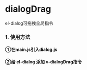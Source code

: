 # dialogDrag
el-dialog可拖拽全局指令
### 1. 使用方法
#### ①在main.js引入dialog.js
#### ②给 el-dialog 添加 v-dialogDrag指令  <el-dialog v-dialogDrag></el-dialog>
